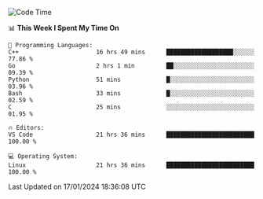 
<!--START_SECTION:waka-->
![Code Time](http://img.shields.io/badge/Code%20Time-1%2C519%20hrs%2058%20mins-blue)

📊 **This Week I Spent My Time On** 

```text
💬 Programming Languages: 
C++                      16 hrs 49 mins      ███████████████████░░░░░░   77.86 % 
Go                       2 hrs 1 min         ██░░░░░░░░░░░░░░░░░░░░░░░   09.39 % 
Python                   51 mins             █░░░░░░░░░░░░░░░░░░░░░░░░   03.96 % 
Bash                     33 mins             █░░░░░░░░░░░░░░░░░░░░░░░░   02.59 % 
C                        25 mins             ░░░░░░░░░░░░░░░░░░░░░░░░░   01.95 % 

🔥 Editors: 
VS Code                  21 hrs 36 mins      █████████████████████████   100.00 % 

💻 Operating System: 
Linux                    21 hrs 36 mins      █████████████████████████   100.00 % 
```


 Last Updated on 17/01/2024 18:36:08 UTC
<!--END_SECTION:waka-->

